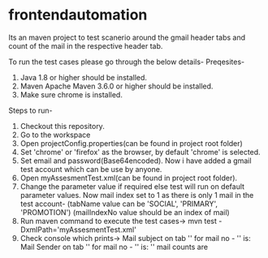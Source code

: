 # frontendautomation

Its an maven project to test scanerio around the gmail header tabs and count of the mail in the respective header tab.

To run the test cases please go through the below details-
Preqesites-

1. Java 1.8 or higher should be installed.
2. Maven Apache Maven 3.6.0 or higher should be installed.
3. Make sure chrome is installed.

Steps to run-

1. Checkout this repository.
2. Go to the workspace
3. Open projectConfig.properties(can be found in project root folder)
4. Set 'chrome' or 'firefox' as the browser, by default 'chrome' is selected.
5. Set email and password(Base64encoded). Now i have added a gmail test account which can be use by anyone.
6. Open myAssesmentTest.xml(can be found in project root folder).
7. Change the parameter value if required else test will run on default parameter values. Now mail index set to 1 as there is only 1 mail in the test account-
      <parameter name="tabName" value="SOCIAL"/> (tabName value can be 'SOCIAL', 'PRIMARY', 'PROMOTION')
        <parameter name="mailIndexNo" value="1"/> (mailIndexNo value should be an index of mail)
8. Run maven command to execute the test cases->
      mvn test -DxmlPath='myAssesmentTest.xml'
9. Check console which prints->
    Mail subject on tab '<tabName>' for mail no - '<mailIndexNo>' is:
    Mail Sender on tab '<tabName>' for mail no - '<mailIndexNo>' is:
    '<tabName>' mail counts are
 
